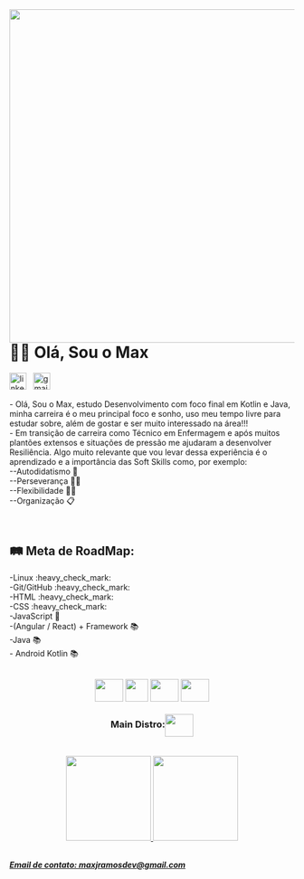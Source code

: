 <img align="right" height="590em" src="https://raw.githubusercontent.com/gist/maxjdev/6664d36b09e54f691cd923e5479b54fc/raw/d93c806a17d54695d3ec4df29ba86b0afbd182bc/cardreadme.svg" />

<h1 align="left">👋🏽 Olá, Sou o Max</h1>
<a target="_blank" href="https://www.linkedin.com/in/maxramosdev/"><img width="30px" src="https://cdn.jsdelivr.net/gh/devicons/devicon/icons/linkedin/linkedin-original.svg" alt="linkedin icon" /></a>&nbsp;&nbsp;
<a target="_blank" href="mailto:maxjramosdev@gmail.com"><img width="30px" src="https://user-images.githubusercontent.com/116047257/209864669-2f29af98-7607-4d42-af32-09ff7ff2c1a9.png" alt="gmail icon "/></a>
<p>- Olá, Sou o Max, estudo Desenvolvimento com foco final em Kotlin e Java, minha carreira é o meu principal foco e sonho, uso meu tempo livre para estudar sobre, além de gostar e ser muito interessado na área!!!<br>
- Em transição de carreira como Técnico em Enfermagem e após muitos plantões extensos e situações de pressão me ajudaram a desenvolver Resiliência. Algo muito relevante que vou levar dessa experiência é o aprendizado e a importância das Soft Skills como, por exemplo:<br>
--Autodidatismo 🧠<br>
--Perseverança 💪🏽<br>
--Flexibilidade 🙇🏽 <br>
--Organização 📋</p>
<br>
<p><h2>🛤 Meta de RoadMap:</h2>
-Linux :heavy_check_mark:<br>
-Git/GitHub :heavy_check_mark:<br>
-HTML :heavy_check_mark:<br>
-CSS :heavy_check_mark:<br>
-JavaScript 📖<br>
-(Angular / React) + Framework 📚<br>
-Java 📚<br>
- Android Kotlin 📚</p><br>
<div align="center">
  <img align="center" width="50px" height="40px" src="https://cdn.jsdelivr.net/gh/devicons/devicon/icons/linux/linux-original.svg" />
  <img align="center" wight="50px" height="40px" src="https://cdn.jsdelivr.net/gh/devicons/devicon/icons/git/git-original.svg" />
  <img align="center" width="50px" height="40px" src="https://cdn.jsdelivr.net/gh/devicons/devicon/icons/html5/html5-original.svg" />
  <img align="center" width="50px" height="40px" src="https://cdn.jsdelivr.net/gh/devicons/devicon/icons/css3/css3-original.svg" /><br>
  <h3>Main Distro:<img align="center" width="50px" height="40px" src="https://cdn.jsdelivr.net/gh/devicons/devicon/icons/fedora/fedora-original.svg" /></h3>
</div><br>
<div align="center">
  <a href="https://github.com/maxjdev">
  <img height="150em" src="https://github-readme-stats.vercel.app/api?username=maxjdev&show_icons=true&theme=dark&include_all_commits=true&count_private=true"/>
  <img height="150em" src="https://github-readme-stats.vercel.app/api/top-langs/?username=maxjdev&layout=compact&langs_count=7&theme=dark"/>
</div><br>
  
  <p><strong><em>Email de contato: maxjramosdev@gmail.com</em></strong></p>
